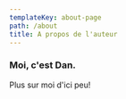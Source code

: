 ```yaml
---
templateKey: about-page
path: /about
title: A propos de l'auteur
---
```

### Moi, c'est Dan.

Plus sur moi d'ici peu!